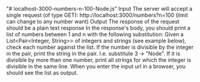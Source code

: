 "# localhost-3000-numbers-n-100-Node.js" 
Input
The server will accept a single request (of type GET): http://localhost:3000/numbers?n=100 (limit can change to any number want)
Output
The response of the request should be a plain text response
In the response's body, you should print a list of numbers between 1 and n with the following substitution: 
Given a List<Pair<Integer, String>> of integers and strings (see example below), check each number against the list. If the number is divisible by the integer in the pair,  print the string in the pair. I.e. substitute 3 → "Node".
If it is divisible by more than one number,  print all strings for which the integer is divisible in the same line.
When you enter the input url in a browser, you should see the list as output.

